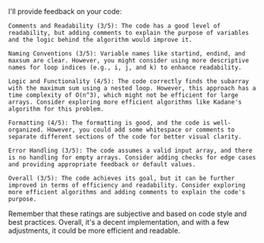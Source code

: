 I'll provide feedback on your code:

    Comments and Readability (3/5): The code has a good level of readability, but adding comments to explain the purpose of variables and the logic behind the algorithm would improve it.

    Naming Conventions (3/5): Variable names like startind, endind, and maxsum are clear. However, you might consider using more descriptive names for loop indices (e.g., i, j, and k) to enhance readability.

    Logic and Functionality (4/5): The code correctly finds the subarray with the maximum sum using a nested loop. However, this approach has a time complexity of O(n^3), which might not be efficient for large arrays. Consider exploring more efficient algorithms like Kadane's algorithm for this problem.

    Formatting (4/5): The formatting is good, and the code is well-organized. However, you could add some whitespace or comments to separate different sections of the code for better visual clarity.

    Error Handling (3/5): The code assumes a valid input array, and there is no handling for empty arrays. Consider adding checks for edge cases and providing appropriate feedback or default values.

    Overall (3/5): The code achieves its goal, but it can be further improved in terms of efficiency and readability. Consider exploring more efficient algorithms and adding comments to explain the code's purpose.

Remember that these ratings are subjective and based on code style and best practices. Overall, it's a decent implementation, and with a few adjustments, it could be more efficient and readable.
